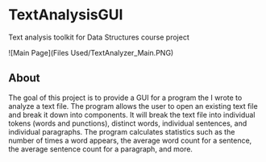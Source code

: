 # TextAnalysisGUI
Text analysis toolkit for Data Structures course project

![Main Page](Files Used/TextAnalyzer_Main.PNG)

## About
The goal of this project is to provide a GUI for a program the I wrote to analyze a text file. The program allows the user to open an existing text file and break it down into components. It will break the text file into individual tokens (words and punctions), distinct words, individual sentences, and individual paragraphs. The program calculates statistics such as the number of times a word appears, the average word count for a sentence, the average sentence count for a paragraph, and more.
